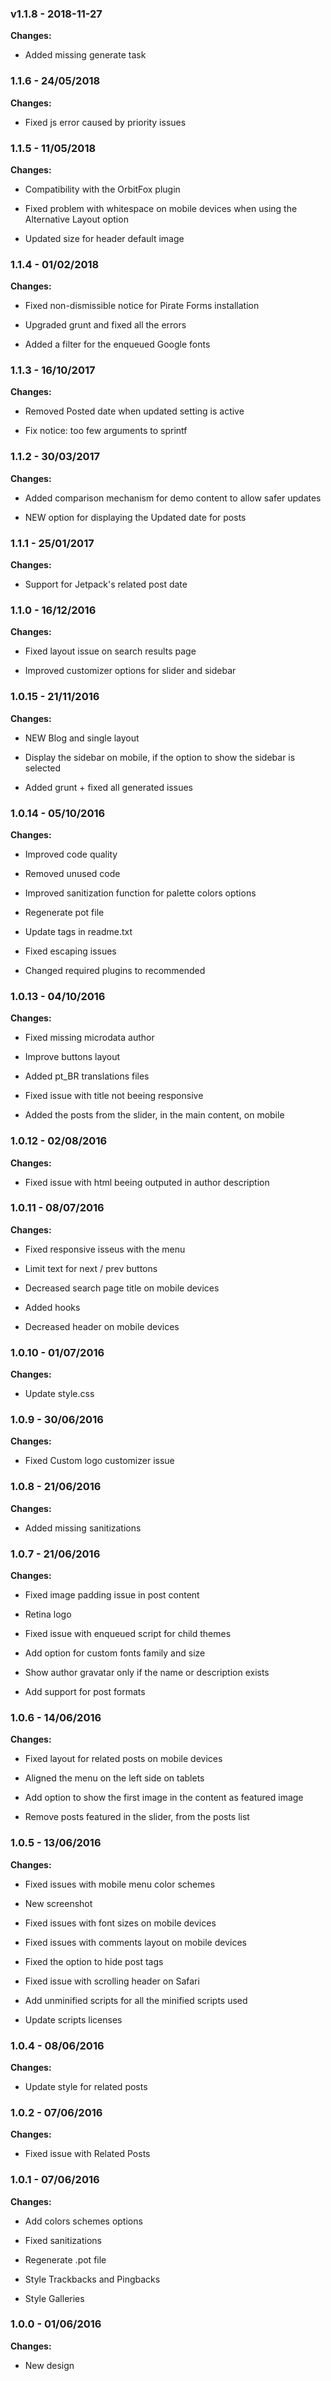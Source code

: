 
 ### v1.1.8 - 2018-11-27 
 **Changes:** 
 * Added missing generate task
 
### 1.1.6 - 24/05/2018
**Changes:** 
- Fixed js error caused by priority issues

### 1.1.5 - 11/05/2018
**Changes:** 
- Compatibility with the OrbitFox plugin
- Fixed problem with whitespace on mobile devices when using the Alternative Layout option
- Updated size for header default image

### 1.1.4 - 01/02/2018
**Changes:** 
- Fixed non-dismissible notice for Pirate Forms installation
- Upgraded grunt and fixed all the errors
- Added a filter for the enqueued Google fonts

### 1.1.3 - 16/10/2017
**Changes:** 
- Removed Posted date when updated setting is active
- Fix notice: too few arguments to sprintf

### 1.1.2 - 30/03/2017
**Changes:** 
- Added comparison mechanism for demo content to allow safer updates
- NEW option for displaying the Updated date for posts

### 1.1.1 - 25/01/2017
**Changes:** 
- Support for Jetpack's related post date

### 1.1.0 - 16/12/2016
**Changes:** 
- Fixed layout issue on search results page
- Improved customizer options for slider and sidebar

### 1.0.15 - 21/11/2016
**Changes:** 
- NEW Blog and single layout
- Display the sidebar on mobile, if the option to show the sidebar is selected
- Added grunt + fixed all generated issues

### 1.0.14 - 05/10/2016
**Changes:** 
- Improved code quality
- Removed unused code
- Improved sanitization function for palette colors options
- Regenerate pot file
- Update tags in readme.txt
- Fixed escaping issues
- Changed required plugins to recommended

### 1.0.13 - 04/10/2016
**Changes:** 
- Fixed missing microdata author
- Improve buttons layout
- Added pt_BR translations files
- Fixed issue with title not beeing responsive
- Added the posts from the slider, in the main content, on mobile

### 1.0.12 - 02/08/2016
**Changes:** 
- Fixed issue with html beeing outputed in author description

### 1.0.11 - 08/07/2016
**Changes:** 
- Fixed responsive isseus with the menu
- Limit text for next / prev buttons
- Decreased search page title on mobile devices
- Added hooks
- Decreased header on mobile devices

### 1.0.10 - 01/07/2016
**Changes:** 
- Update style.css

### 1.0.9 - 30/06/2016
**Changes:** 
- Fixed Custom logo customizer issue

### 1.0.8 - 21/06/2016
**Changes:** 
- Added missing sanitizations

### 1.0.7 - 21/06/2016
**Changes:** 
- Fixed image padding issue in post content
- Retina logo
- Fixed issue with enqueued script for child themes
- Add option for custom fonts family and size
- Show author gravatar only if the name or description exists
- Add support for post formats

### 1.0.6 - 14/06/2016
**Changes:** 
- Fixed layout for related posts on mobile devices
- Aligned the menu on the left side on tablets
- Add option to show the first image in the content as featured image
- Remove posts featured in the slider, from the posts list

### 1.0.5 - 13/06/2016
**Changes:** 
- Fixed issues with mobile menu color schemes
- New screenshot
- Fixed issues with font sizes on mobile devices
- Fixed issues with comments layout on mobile devices
- Fixed the option to hide post tags
- Fixed issue with scrolling header on Safari
- Add unminified scripts for all the minified scripts used
- Update scripts licenses

### 1.0.4 - 08/06/2016
**Changes:** 
- Update style for related posts

### 1.0.2 - 07/06/2016
**Changes:** 
- Fixed issue with Related Posts

### 1.0.1 - 07/06/2016
**Changes:** 
- Add colors schemes options
- Fixed sanitizations
- Regenerate .pot file
- Style Trackbacks and Pingbacks
- Style Galleries

### 1.0.0 - 01/06/2016
**Changes:** 
- New design

